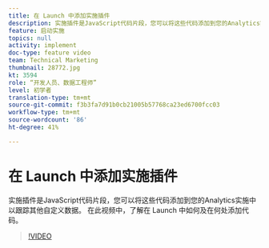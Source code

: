 ```yaml
---
title: 在 Launch 中添加实施插件
description: 实施插件是JavaScript代码片段，您可以将这些代码添加到您的Analytics实施中以跟踪其他自定义数据。 在此视频中，了解在 Launch 中如何及在何处添加代码。
feature: 启动实施
topics: null
activity: implement
doc-type: feature video
team: Technical Marketing
thumbnail: 28772.jpg
kt: 3594
role: “开发人员、数据工程师”
level: 初学者
translation-type: tm+mt
source-git-commit: f3b3fa7d91b0cb21005b57768ca23ed6700fcc03
workflow-type: tm+mt
source-wordcount: '86'
ht-degree: 41%

---
```



# 在 Launch 中添加实施插件

实施插件是JavaScript代码片段，您可以将这些代码添加到您的Analytics实施中以跟踪其他自定义数据。 在此视频中，了解在 Launch 中如何及在何处添加代码。

>[!VIDEO](https://video.tv.adobe.com/v/28772/?quality=12&learn=on)
